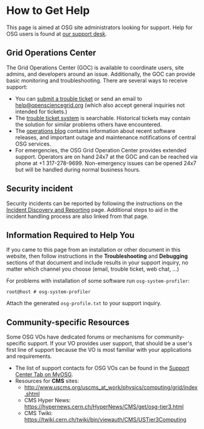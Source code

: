 How to Get Help
===============

This page is aimed at OSG site administrators looking for support. Help for OSG users is found at [our support desk](https://support.opensciencegrid.org/support/home).

Grid Operations Center
----------------------

The Grid Operations Center (GOC) is available to coordinate users, site admins, and developers around an issue.  Additionally, the GOC can provide basic monitoring and troubleshooting.  There are several ways to receive support:

*  You can [submit a trouble ticket](https://ticket.opensciencegrid.org) or send an email to [help@opensciencegrid.org](mailto:help@opensciencegrid.org) (which also accept general inquiries not intended for tickets.)
*  The [trouble ticket system](https://ticket.opensciencegrid.org/list/open) is searchable.  Historical tickets may contain the solution for similar problems others have encountered.
*  The [operations blog](http://osggoc.blogspot.com/) contains information about recent software releases, and important outage and maintenance notifications of central OSG services.
*  For emergencies, the OSG Grid Operation Center provides extended support. Operators are on hand 24x7 at the GOC and can be reached via phone at +1 317-278-9699.   Non-emergency issues can be opened 24x7 but will be handled during normal business hours.


Security incident
-----------------

Security incidents can be reported by following the instructions on the [Incident Discovery and Reporting](https://opensciencegrid.github.io/security/IncidentDiscoveryReporting/) page.  Additional steps to aid in the incident handling process are also linked from that page.

Information Required to Help You
--------------------------------

If you came to this page from an installation or other document in this website, then follow instructions in the **Troubleshooting** and **Debugging** sections of that document and include results in your support inquiry, no matter which channel you choose (email, trouble ticket, web chat, ...)

For problems with installation of some software run `osg-system-profiler`:

```console
root@host # osg-system-profiler
```

Attach the generated `osg-profile.txt` to your support inquiry.

Community-specific Resources
----------------------------

Some OSG VOs have dedicated forums or mechanisms for community-specific support.  If your VO provides user support, that should be a user's first line of support because the VO is most familiar with your applications and requirements.

*  The list of support contacts for OSG VOs can be found in the [Support Center Tab on MyOSG](http://my.opensciencegrid.org/scsummary/index?datasource=summary&summary_attrs_showdesc=on&summary_attrs_showcontact=on&all_scs=on&active=on&active_value=1).
* Resources for **CMS** sites:
    * <http://www.uscms.org/uscms_at_work/physics/computing/grid/index.shtml>
    * CMS Hyper News: <https://hypernews.cern.ch/HyperNews/CMS/get/osg-tier3.html>
    * CMS Twiki: <https://twiki.cern.ch/twiki/bin/viewauth/CMS/USTier3Computing>

